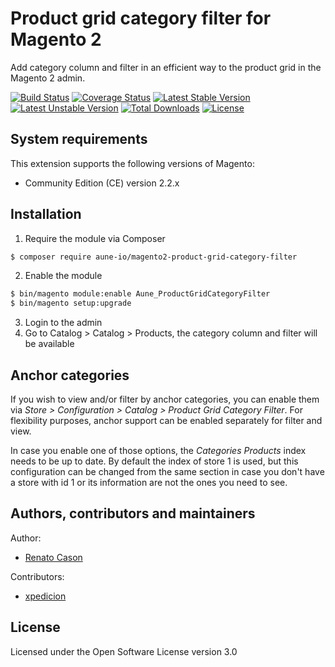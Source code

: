 # Product grid category filter for Magento 2
Add category column and filter in an efficient way to the product grid in the Magento 2 admin.

[![Build Status](https://travis-ci.org/aune-io/magento2-product-grid-category-filter.svg?branch=master)](https://travis-ci.org/aune-io/magento2-product-grid-category-filter)
[![Coverage Status](https://coveralls.io/repos/github/aune-io/magento2-product-grid-category-filter/badge.svg?branch=master)](https://coveralls.io/github/aune-io/magento2-product-grid-category-filter?branch=master)
[![Latest Stable Version](https://poser.pugx.org/aune-io/magento2-product-grid-category-filter/v/stable)](https://packagist.org/packages/aune-io/magento2-product-grid-category-filter)
[![Latest Unstable Version](https://poser.pugx.org/aune-io/magento2-product-grid-category-filter/v/unstable)](https://packagist.org/packages/aune-io/magento2-product-grid-category-filter)
[![Total Downloads](https://poser.pugx.org/aune-io/magento2-product-grid-category-filter/downloads)](https://packagist.org/packages/aune-io/magento2-product-grid-category-filter)
[![License](https://poser.pugx.org/aune-io/magento2-product-grid-category-filter/license)](https://packagist.org/packages/aune-io/magento2-product-grid-category-filter)

## System requirements
This extension supports the following versions of Magento:

*	Community Edition (CE) version 2.2.x

## Installation
1. Require the module via Composer
```bash
$ composer require aune-io/magento2-product-grid-category-filter
```

2. Enable the module
```bash
$ bin/magento module:enable Aune_ProductGridCategoryFilter
$ bin/magento setup:upgrade
```

3. Login to the admin
4. Go to Catalog > Catalog > Products, the category column and filter will be available

## Anchor categories
If you wish to view and/or filter by anchor categories, you can enable them via
_Store > Configuration > Catalog > Product Grid Category Filter_.
For flexibility purposes, anchor support can be enabled separately for filter and view.

In case you enable one of those options, the _Categories Products_ index needs to be up to date.
By default the index of store 1 is used, but this configuration can be changed from
the same section in case you don't have a store with id 1 or its information are not the ones you need to see.

## Authors, contributors and maintainers

Author:
- [Renato Cason](https://github.com/renatocason)

Contributors:
- [xpedicion](https://github.com/xpedicion)

## License
Licensed under the Open Software License version 3.0
